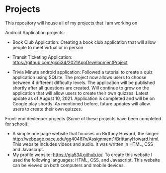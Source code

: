 # Projects
This repository will house all of my projects that I am working on

Android Application projects:

- Book Club Application: Creating a book club application that will allow people to meet virtual or in person

- Transit Ticketing Application: https://github.com/gia534/2021AppDevelopmentProject

- Trivia Minute android application: Followed a tutorial to create a quiz application using SQLite. The project now allows users to choose between 4 different difficulty levels. The application will be published shortly after all questions are created. Will continue to grow on the application that will allow users to create their own quizzes. Latest update as of August 10, 2021. Application is completed and will be on Google play shortly. As mentioned before, future updates will allow users to create their own quizzes. 


Front-end devleoper projects (Some of these projects have been completed for school):

- A simple one page website that focuses on Birttany Howard, the singer: http://webpage.pace.edu/gg40467n/Assignment1/BrittanyHoward.html. This website includes videos and audio. It was written in HTML, CSS and Javascript.
- My profile website: https://gia534.github.io/. To create this website I used the following languages: HTML, CSS, and Javascript. This website can be viewed on both computers and mobile devices. 
